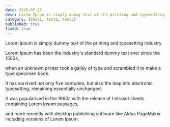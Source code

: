 ```yaml
---
date: 2025-07-25
desc: Lorem Ipsum is simply dummy text of the printing and typesetting industry. Lorem Ipsum has been the industry's standard dummy text ever since the 1500s, when an unknown printer took a galley of type and scrambled it to make a type specimen book.
category: [test1, test2, test3]
published: true
fixed: true
---
```


Lorem Ipsum is simply dummy text of the printing and typesetting industry.

Lorem Ipsum has been the industry's standard dummy text ever since the 1500s,

when an unknown printer took a galley of type and scrambled it to make a type specimen book.

It has survived not only five centuries, but also the leap into electronic typesetting, remaining essentially unchanged.

It was popularised in the 1960s with the release of Letraset sheets containing Lorem Ipsum passages,

and more recently with desktop publishing software like Aldus PageMaker including versions of Lorem Ipsum.